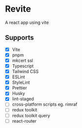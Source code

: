 # Revite

A react app using vite

## Supports

- [x] Vite
- [x] pnpm
- [x] mkcert ssl
- [x] Typescript
- [x] Tailwind CSS
- [x] ESLint
- [x] StyleLint
- [x] Prettier
- [x] Husky
- [x] lint-staged
- [ ] cross-platform scripts eg. rimraf
- [ ] redux toolkit
- [ ] redux toolkit query
- [ ] react-router
